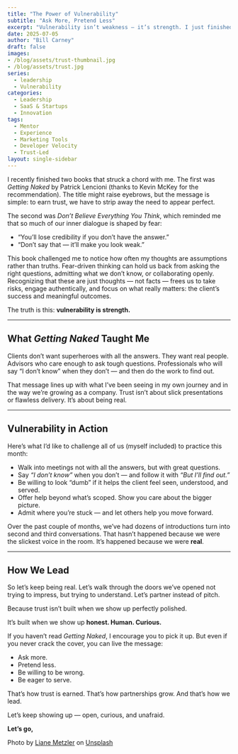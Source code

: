 ```yaml
---
title: "The Power of Vulnerability"
subtitle: "Ask More, Pretend Less"
excerpt: "Vulnerability isn’t weakness — it’s strength. I just finished *Getting Naked* by Patrick Lencioni and *Don’t Believe Everything You Think*. The lesson? Clients don’t want superheroes. They want real people who ask the tough questions, admit when they don’t know, and put the client first. That’s how trust is earned. That’s how partnerships grow. That’s how we lead. "
date: 2025-07-05
author: "Bill Carney"
draft: false
images:
- /blog/assets/trust-thumbnail.jpg
- /blog/assets/trust.jpg
series:
  - leadership
  - Vulnerability
categories:
  - Leadership
  - SaaS & Startups
  - Innovation
tags:
  - Mentor
  - Experience
  - Marketing Tools
  - Developer Velocity
  - Trust-Led
layout: single-sidebar
---
```

I recently finished two books that struck a chord with me. The first was *Getting Naked* by Patrick Lencioni (thanks to Kevin McKey for the recommendation). The title might raise eyebrows, but the message is simple: to earn trust, we have to strip away the need to appear perfect.  

The second was *Don’t Believe Everything You Think*, which reminded me that so much of our inner dialogue is shaped by fear:  
- “You’ll lose credibility if you don’t have the answer.”  
- “Don’t say that — it’ll make you look weak.”  

This book challenged me to notice how often my thoughts are assumptions rather than truths. Fear-driven thinking can hold us back from asking the right questions, admitting what we don’t know, or collaborating openly. Recognizing that these are just thoughts — not facts — frees us to take risks, engage authentically, and focus on what really matters: the client’s success and meaningful outcomes.  

The truth is this: **vulnerability is strength.**

---

## What *Getting Naked* Taught Me  

Clients don’t want superheroes with all the answers. They want real people. Advisors who care enough to ask tough questions. Professionals who will say “I don’t know” when they don’t — and then do the work to find out.  

That message lines up with what I’ve been seeing in my own journey and in the way we’re growing as a company. Trust isn’t about slick presentations or flawless delivery. It’s about being real.  

---

## Vulnerability in Action  

Here’s what I’d like to challenge all of us (myself included) to practice this month:  
- Walk into meetings not with all the answers, but with great questions.  
- Say *“I don’t know”* when you don’t — and follow it with *“But I’ll find out.”*  
- Be willing to look “dumb” if it helps the client feel seen, understood, and served.  
- Offer help beyond what’s scoped. Show you care about the bigger picture.  
- Admit where you’re stuck — and let others help you move forward.  

Over the past couple of months, we’ve had dozens of introductions turn into second and third conversations. That hasn’t happened because we were the slickest voice in the room. It’s happened because we were **real**.  

---

## How We Lead  

So let’s keep being real. Let’s walk through the doors we’ve opened not trying to impress, but trying to understand. Let’s partner instead of pitch.  

Because trust isn’t built when we show up perfectly polished.  

It’s built when we show up **honest. Human. Curious.**  

If you haven’t read *Getting Naked*, I encourage you to pick it up. But even if you never crack the cover, you can live the message:  
- Ask more.  
- Pretend less.  
- Be willing to be wrong.  
- Be eager to serve.  

That’s how trust is earned. That’s how partnerships grow. And that’s how we lead.  

Let’s keep showing up — open, curious, and unafraid.  

**Let’s go,**  

Photo by <a href="https://unsplash.com/@liane?utm_content=creditCopyText&utm_medium=referral&utm_source=unsplash">Liane Metzler</a> on <a href="https://unsplash.com/photos/child-and-parent-hands-photography-B32qg6Ua34Y?utm_content=creditCopyText&utm_medium=referral&utm_source=unsplash">Unsplash</a>
